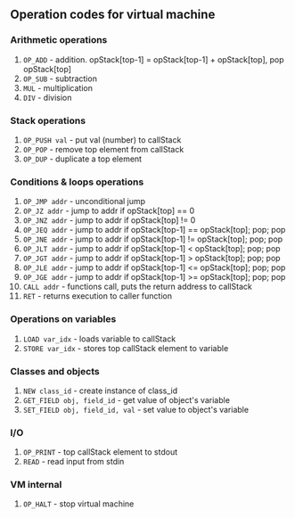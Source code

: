 ## Operation codes for virtual machine

### Arithmetic operations
1. `OP_ADD` - addition. opStack[top-1] = opStack[top-1] + opStack[top], pop opStack[top]
2. `OP_SUB` - subtraction
3. `MUL` - multiplication
4. `DIV` - division

### Stack operations
1. `OP_PUSH val` - put val (number) to callStack
2. `OP_POP` - remove top element from callStack
3. `OP_DUP` - duplicate a top element

### Conditions & loops operations
1. `OP_JMP addr` - unconditional jump
2. `OP_JZ addr` - jump to addr if opStack[top] == 0
3. `OP_JNZ addr` - jump to addr if opStack[top] != 0
4. `OP_JEQ addr` - jump to addr if opStack[top-1] == opStack[top]; pop; pop
5. `OP_JNE addr` - jump to addr if opStack[top-1] != opStack[top]; pop; pop
6. `OP_JLT addr` - jump to addr if opStack[top-1] < opStack[top]; pop; pop
7. `OP_JGT addr` - jump to addr if opStack[top-1] > opStack[top]; pop; pop
8. `OP_JLE addr` - jump to addr if opStack[top-1] <= opStack[top]; pop; pop
9. `OP_JGE addr` - jump to addr if opStack[top-1] >= opStack[top]; pop; pop
10. `CALL addr` - functions call, puts the return address to callStack
11. `RET` - returns execution to caller function

### Operations on variables
1. `LOAD var_idx` - loads variable to callStack
2. `STORE var_idx` - stores top callStack element to variable

### Classes and objects
1. `NEW class_id` - create instance of class_id
2. `GET_FIELD obj, field_id` - get value of object's variable
3. `SET_FIELD obj, field_id, val` - set value to object's variable

### I/O
1. `OP_PRINT` - top callStack element to stdout
2. `READ` - read input from stdin

### VM internal
1. `OP_HALT` - stop virtual machine
